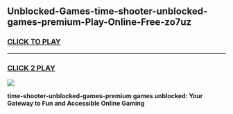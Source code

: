 
## Unblocked-Games-time-shooter-unblocked-games-premium-Play-Online-Free-zo7uz
<h3>
<a href="https://premium76.site?title=time-shooter-unblocked-games-premium&ref=26A">CLICK TO PLAY</a></h3>
<hr>

<h3>
<a href="https://premium76.site?title=time-shooter-unblocked-games-premium&ref=26A">CLICK 2 PLAY</a>
  
</h3>

<a href="https://premium76.site?title=time-shooter-unblocked-games-premium&ref=26A"><img src="https://clearcache.store/games.png"></a>


**time-shooter-unblocked-games-premium games unblocked: Your Gateway to Fun and Accessible Online Gaming**
